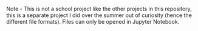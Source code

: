 Note - This is not a school project like the other projects in this repository, this is a separate project I did over the summer out of curiosity (hence the different file formats). Files can only be opened in Jupyter Notebook.
